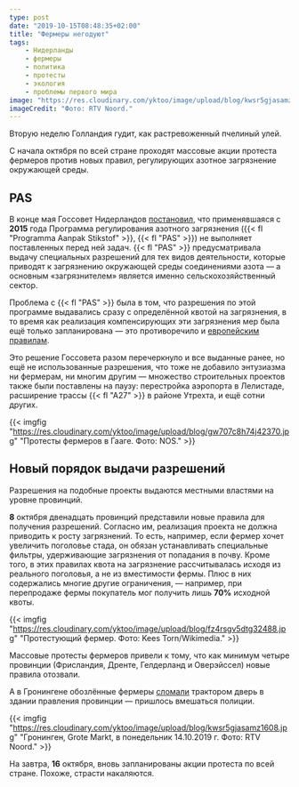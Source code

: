 ```yaml
---
type: post
date: "2019-10-15T08:48:35+02:00"
title: "Фермеры негодуют"
tags:
    - Нидерланды
    - фермеры
    - политика
    - протесты
    - экология
    - проблемы первого мира
image: "https://res.cloudinary.com/yktoo/image/upload/blog/kwsr5gjasamz1608.jpg"
imageCredit: "Фото: RTV Noord."
---
```


Вторую неделю Голландия гудит, как растревоженный пчелиный улей.

С начала октября по всей стране проходят массовые акции протеста фермеров против новых правил, регулирующих азотное загрязнение окружающей среды.

<!--more-->

## PAS

В конце мая Госсовет Нидерландов [постановил](https://www.raadvanstate.nl/@115651/pas-mag/), что применявшаяся с **2015** года Программа регулирования азотного загрязнения ({{< fl "Programma Aanpak Stikstof" >}}, {{< fl "PAS" >}}) не выполняет поставленных перед ней задач. {{< fl "PAS" >}} предусматривала выдачу специальных разрешений для тех видов деятельности, которые приводят к загрязнению окружающей среды соединениями азота — а основным «загрязнителем» является именно сельскохозяйственный сектор.

Проблема с {{< fl "PAS" >}} была в том, что разрешения по этой программе выдавались сразу с определённой квотой на загрязнения, в то время как реализация компенсирующих эти загрязнения мер была ещё только запланирована — это противоречило и [европейским правилам](https://eur-lex.europa.eu/legal-content/EN/TXT/?uri=LEGISSUM%3Al28076).

Это решение Госсовета разом перечеркнуло и все выданные ранее, но ещё не использованные разрешения, что тоже не добавило энтузиазма ни фермерам, ни многим другим — множество строительных проектов также были поставлены на паузу: перестройка аэропорта в Лелистаде, расширение трассы {{< fl "A27" >}} в районе Утрехта, и ещё сотни других.

{{< imgfig "https://res.cloudinary.com/yktoo/image/upload/blog/gw707c8h74j42370.jpg" "Протесты фермеров в Гааге. Фото: NOS." >}}

## Новый порядок выдачи разрешений

Разрешения на подобные проекты выдаются местными властями на уровне провинций.

**8** октября двенадцать провинций представили новые правила для получения разрешений. Согласно им, реализация проекта не должна приводить к росту загрязнений. То есть, например, если фермер хочет увеличить поголовье стада, он обязан устанавливать специальные фильтры, удерживающие загрязнения от попадания в почву. Кроме того, в этих правилах квота на загрязнение рассчитывалась исходя из реального поголовья, а не из вместимости фермы. Плюс в них содержались многие другие ограничения, — например, при перепродаже фермы покупатель мог получить лишь **70%** исходной квоты.

{{< imgfig "https://res.cloudinary.com/yktoo/image/upload/blog/fz4rsgv5dtg32488.jpg" "Протестующий фермер. Фото: Kees Torn/Wikimedia." >}}

Массовые протесты фермеров привели к тому, что как минимум четыре провинции (Фрисландия, Дренте, Гелдерланд и Оверэйссел) новые правила отозвали.

А в Гронингене обозлённые фермеры [сломали](https://nos.nl/artikel/2306192-politie-groningen-onderzoekt-twee-incidenten-boerenprotest.html) трактором дверь в здании правления провинции — пришлось вмешаться полиции.

{{< imgfig "https://res.cloudinary.com/yktoo/image/upload/blog/kwsr5gjasamz1608.jpg" "Гронинген, Grote Markt, в понедельник 14.10.2019 г. Фото: RTV Noord." >}}

На завтра, **16** октября, вновь запланированы акции протеста по всей стране. Похоже, страсти накаляются.

